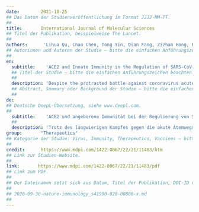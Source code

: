 ```yaml
---
date:        2021-10-25
## Das Datum der Studienveröffentlichung im Format JJJJ-MM-TT.
##
title:       International Journal of Molecular Sciences
## Titel der Publikation, beispielweise The Lancet.
##
authors:      'Lihua Qu, Chao Chen, Tong Yin, Qian Fang, Zizhan Hong, Rui Zhou, Hongbin Tang & Huifen Dong'
## Autorinnen und Autoren der Studie – bitte die einfachen Anführungszeichen beachten!
##
en:
  subtitle:    'ACE2 and Innate Immunity in the Regulation of SARS-CoV-2-Induced Acute Lung Injury: A Review'
  ## Titel der Studie – bitte die einfachen Anführungszeichen beachten!
  ##
  description: 'Despite the protracted battle against coronavirus acute respiratory infection (COVID-19) and the rapid evolution of the severe acute respiratory syndrome coronavirus 2 (SARS-CoV-2), no specific and effective drugs have to date been reported. Angiotensin-converting enzyme 2 (ACE2) is a zinc metalloproteinase and a critical modulator of the renin-angiotensin system (RAS). In addition, ACE2 has anti-inflammatory and antifibrosis functions. ACE has become widely known in the past decade as it has been identified as the primary receptor for SARS-CoV and SARS-CoV-2, being closely associated with their infection. SARS-CoV-2 primarily targets the lung, which induces a cytokine storm by infecting alveolar cells, resulting in tissue damage and eventually severe acute respiratory syndrome. In the lung, innate immunity acts as a critical line of defense against pathogens, including SARS-CoV-2. This review aims to summarize the regulation of ACE2, and lung host cells resist SARS-CoV-2 invasion by activating innate immunity response. Finally, we discuss ACE2 as a therapeutic target, providing reference and enlightenment for the clinical treatment of COVID-19.'
  ## Abstract, Summary oder Background der Studie – bitte die einfachen Anführungszeichen beachten!
  ##
de: 
## Deutsche DeepL-Übersetzung, siehe www.deepl.com.
##
  subtitle:    'ACE2 und angeborene Immunität bei der Regulierung von SARS-CoV-2-induzierten akuten Lungenverletzungen: Ein Überblick'
  ##
  description: 'Trotz des langwierigen Kampfes gegen die akute Atemwegsinfektion durch Coronaviren (COVID-19) und der rasanten Entwicklung des schweren akuten respiratorischen Syndroms Coronavirus 2 (SARS-CoV-2) gibt es bisher keine spezifischen und wirksamen Medikamente. Das Angiotensin-konvertierende Enzym 2 (ACE2) ist eine Zinkmetalloproteinase und ein wichtiger Modulator des Renin-Angiotensin-Systems (RAS). Darüber hinaus hat ACE2 eine entzündungshemmende und antifibrotische Funktion. ACE ist in den letzten zehn Jahren weithin bekannt geworden, da es als primärer Rezeptor für SARS-CoV und SARS-CoV-2 identifiziert wurde und eng mit deren Infektion verbunden ist. SARS-CoV-2 befällt in erster Linie die Lunge und löst durch die Infektion von Alveolarzellen einen Zytokinsturm aus, der zu Gewebeschäden und schließlich zu einem schweren akuten respiratorischen Syndrom führt. In der Lunge fungiert die angeborene Immunität als entscheidende Verteidigungslinie gegen Krankheitserreger, einschließlich SARS-CoV-2. In dieser Übersichtsarbeit soll die Regulierung von ACE2 zusammengefasst werden, und die Wirtszellen der Lunge widerstehen der Invasion von SARS-CoV-2 durch die Aktivierung der angeborenen Immunität. Schließlich erörtern wir ACE2 als therapeutisches Ziel, das Hinweise und Erkenntnisse für die klinische Behandlung von COVID-19 liefert.'
group:       "Therapeutics"
## Kategorie der Studie: Virus, Immunity, Therapeutics, Vaccines – bitte die Anführungszeichen beachten!
##
credit:      https://www.mdpi.com/1422-0067/22/21/11483/htm
## Link zur Studien-Website.
##
link:       https://www.mdpi.com/1422-0067/22/21/11483/pdf
## Link zum PDF.
##
## Der Dateinamen setzt sich aus Datum, Titel der Publikation, DOI-ID der Studie (nach dem letzten Slash) und der Dateiendung zusammen. Bitte den Unterstrich vor der DOI-ID beachten!
##
## 2020-09-30-nature-immunology_s41590-020-00808-x.md
##
---
```

<object data="{{ page.link }}" style='height:calc(100vh - 400px); width: 100%' type='application/pdf'></object>
